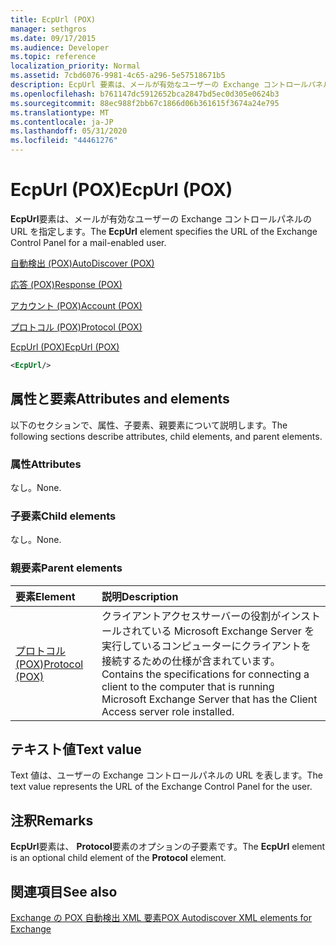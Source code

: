 ```yaml
---
title: EcpUrl (POX)
manager: sethgros
ms.date: 09/17/2015
ms.audience: Developer
ms.topic: reference
localization_priority: Normal
ms.assetid: 7cbd6076-9981-4c65-a296-5e57518671b5
description: EcpUrl 要素は、メールが有効なユーザーの Exchange コントロールパネルの URL を指定します。
ms.openlocfilehash: b761147dc5912652bca2847bd5ec0d305e0624b3
ms.sourcegitcommit: 88ec988f2bb67c1866d06b361615f3674a24e795
ms.translationtype: MT
ms.contentlocale: ja-JP
ms.lasthandoff: 05/31/2020
ms.locfileid: "44461276"
---
```

# <a name="ecpurl-pox"></a><span data-ttu-id="1ab5f-103">EcpUrl (POX)</span><span class="sxs-lookup"><span data-stu-id="1ab5f-103">EcpUrl (POX)</span></span>

<span data-ttu-id="1ab5f-104">**EcpUrl**要素は、メールが有効なユーザーの Exchange コントロールパネルの URL を指定します。</span><span class="sxs-lookup"><span data-stu-id="1ab5f-104">The **EcpUrl** element specifies the URL of the Exchange Control Panel for a mail-enabled user.</span></span> 
  
[<span data-ttu-id="1ab5f-105">自動検出 (POX)</span><span class="sxs-lookup"><span data-stu-id="1ab5f-105">AutoDiscover (POX)</span></span>](autodiscover-pox.md)
  
[<span data-ttu-id="1ab5f-106">応答 (POX)</span><span class="sxs-lookup"><span data-stu-id="1ab5f-106">Response (POX)</span></span>](response-pox.md)
  
[<span data-ttu-id="1ab5f-107">アカウント (POX)</span><span class="sxs-lookup"><span data-stu-id="1ab5f-107">Account (POX)</span></span>](account-pox.md)
  
[<span data-ttu-id="1ab5f-108">プロトコル (POX)</span><span class="sxs-lookup"><span data-stu-id="1ab5f-108">Protocol (POX)</span></span>](protocol-pox.md)
  
[<span data-ttu-id="1ab5f-109">EcpUrl (POX)</span><span class="sxs-lookup"><span data-stu-id="1ab5f-109">EcpUrl (POX)</span></span>](ecpurl-pox.md)
  
```XML
<EcpUrl/>
```

## <a name="attributes-and-elements"></a><span data-ttu-id="1ab5f-110">属性と要素</span><span class="sxs-lookup"><span data-stu-id="1ab5f-110">Attributes and elements</span></span>

<span data-ttu-id="1ab5f-111">以下のセクションで、属性、子要素、親要素について説明します。</span><span class="sxs-lookup"><span data-stu-id="1ab5f-111">The following sections describe attributes, child elements, and parent elements.</span></span>
  
### <a name="attributes"></a><span data-ttu-id="1ab5f-112">属性</span><span class="sxs-lookup"><span data-stu-id="1ab5f-112">Attributes</span></span>

<span data-ttu-id="1ab5f-113">なし。</span><span class="sxs-lookup"><span data-stu-id="1ab5f-113">None.</span></span>
  
### <a name="child-elements"></a><span data-ttu-id="1ab5f-114">子要素</span><span class="sxs-lookup"><span data-stu-id="1ab5f-114">Child elements</span></span>

<span data-ttu-id="1ab5f-115">なし。</span><span class="sxs-lookup"><span data-stu-id="1ab5f-115">None.</span></span>
  
### <a name="parent-elements"></a><span data-ttu-id="1ab5f-116">親要素</span><span class="sxs-lookup"><span data-stu-id="1ab5f-116">Parent elements</span></span>

|<span data-ttu-id="1ab5f-117">**要素**</span><span class="sxs-lookup"><span data-stu-id="1ab5f-117">**Element**</span></span>|<span data-ttu-id="1ab5f-118">**説明**</span><span class="sxs-lookup"><span data-stu-id="1ab5f-118">**Description**</span></span>|
|:-----|:-----|
|[<span data-ttu-id="1ab5f-119">プロトコル (POX)</span><span class="sxs-lookup"><span data-stu-id="1ab5f-119">Protocol (POX)</span></span>](protocol-pox.md) <br/> |<span data-ttu-id="1ab5f-120">クライアントアクセスサーバーの役割がインストールされている Microsoft Exchange Server を実行しているコンピューターにクライアントを接続するための仕様が含まれています。</span><span class="sxs-lookup"><span data-stu-id="1ab5f-120">Contains the specifications for connecting a client to the computer that is running Microsoft Exchange Server that has the Client Access server role installed.</span></span>  <br/> |
   
## <a name="text-value"></a><span data-ttu-id="1ab5f-121">テキスト値</span><span class="sxs-lookup"><span data-stu-id="1ab5f-121">Text value</span></span>

<span data-ttu-id="1ab5f-122">Text 値は、ユーザーの Exchange コントロールパネルの URL を表します。</span><span class="sxs-lookup"><span data-stu-id="1ab5f-122">The text value represents the URL of the Exchange Control Panel for the user.</span></span>
  
## <a name="remarks"></a><span data-ttu-id="1ab5f-123">注釈</span><span class="sxs-lookup"><span data-stu-id="1ab5f-123">Remarks</span></span>

<span data-ttu-id="1ab5f-124">**EcpUrl**要素は、 **Protocol**要素のオプションの子要素です。</span><span class="sxs-lookup"><span data-stu-id="1ab5f-124">The **EcpUrl** element is an optional child element of the **Protocol** element.</span></span> 
  
## <a name="see-also"></a><span data-ttu-id="1ab5f-125">関連項目</span><span class="sxs-lookup"><span data-stu-id="1ab5f-125">See also</span></span>



[<span data-ttu-id="1ab5f-126">Exchange の POX 自動検出 XML 要素</span><span class="sxs-lookup"><span data-stu-id="1ab5f-126">POX Autodiscover XML elements for Exchange</span></span>](pox-autodiscover-xml-elements-for-exchange.md)

